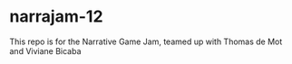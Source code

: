 # narrajam-12
This repo is for the Narrative Game Jam, teamed up with Thomas de Mot and Viviane Bicaba
